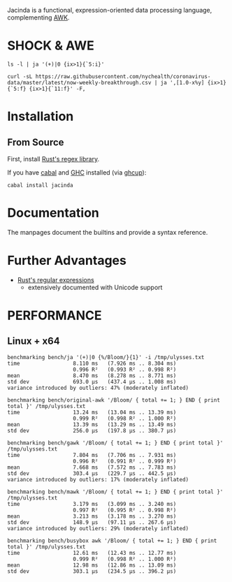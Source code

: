Jacinda is a functional, expression-oriented data processing language,
complementing [AWK](http://www.awklang.org).

# SHOCK & AWE

```
ls -l | ja '(+)|0 {ix>1}{`5:i}'
```

```
curl -sL https://raw.githubusercontent.com/nychealth/coronavirus-data/master/latest/now-weekly-breakthrough.csv | ja ',[1.0-x%y] {ix>1}{`5:f} {ix>1}{`11:f}' -F,
```

# Installation

## From Source

First, install [Rust's regex library](https://github.com/rust-lang/regex/tree/master/regex-capi#c-api-for-rusts-regex-engine).

If you have [cabal](https://www.haskell.org/cabal/) and [GHC](https://www.haskell.org/ghc/) installed (via [ghcup](https://www.haskell.org/ghcup/)):

```
cabal install jacinda
```

# Documentation

The manpages document the builtins and provide a syntax reference.

# Further Advantages

  * [Rust's regular expressions](https://docs.rs/regex/)
    - extensively documented with Unicode support

# PERFORMANCE

## Linux + x64

```
benchmarking bench/ja '(+)|0 {%/Bloom/}{1}' -i /tmp/ulysses.txt
time                 8.110 ms   (7.926 ms .. 8.304 ms)
                     0.996 R²   (0.993 R² .. 0.998 R²)
mean                 8.470 ms   (8.278 ms .. 8.771 ms)
std dev              693.0 μs   (437.4 μs .. 1.008 ms)
variance introduced by outliers: 47% (moderately inflated)

benchmarking bench/original-awk '/Bloom/ { total += 1; } END { print total }' /tmp/ulysses.txt
time                 13.24 ms   (13.04 ms .. 13.39 ms)
                     0.999 R²   (0.998 R² .. 1.000 R²)
mean                 13.39 ms   (13.29 ms .. 13.49 ms)
std dev              256.0 μs   (197.8 μs .. 380.7 μs)

benchmarking bench/gawk '/Bloom/ { total += 1; } END { print total }' /tmp/ulysses.txt
time                 7.804 ms   (7.706 ms .. 7.931 ms)
                     0.996 R²   (0.991 R² .. 0.999 R²)
mean                 7.668 ms   (7.572 ms .. 7.783 ms)
std dev              303.4 μs   (229.7 μs .. 442.5 μs)
variance introduced by outliers: 17% (moderately inflated)

benchmarking bench/mawk '/Bloom/ { total += 1; } END { print total }' /tmp/ulysses.txt
time                 3.179 ms   (3.099 ms .. 3.240 ms)
                     0.997 R²   (0.995 R² .. 0.998 R²)
mean                 3.213 ms   (3.178 ms .. 3.270 ms)
std dev              148.9 μs   (97.11 μs .. 267.6 μs)
variance introduced by outliers: 29% (moderately inflated)

benchmarking bench/busybox awk '/Bloom/ { total += 1; } END { print total }' /tmp/ulysses.txt
time                 12.61 ms   (12.43 ms .. 12.77 ms)
                     0.999 R²   (0.998 R² .. 1.000 R²)
mean                 12.98 ms   (12.86 ms .. 13.09 ms)
std dev              303.1 μs   (234.5 μs .. 396.2 μs)
```
